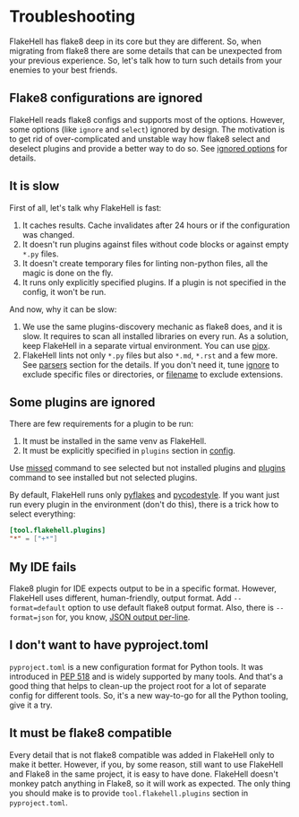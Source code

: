 # Troubleshooting

FlakeHell has flake8 deep in its core but they are different. So, when migrating from flake8 there are some details that can be unexpected from your previous experience. So, let's talk how to turn such details from your enemies to your best friends.

## Flake8 configurations are ignored

FlakeHell reads flake8 configs and supports most of the options. However, some options (like `ignore` and `select`) ignored by design. The motivation is to get rid of over-complicated and unstable way how flake8 select and deselect plugins and provide a better way to do so. See [ignored options](https://flakehell.readthedocs.io/config.html#ignored-options) for details.

## It is slow

First of all, let's talk why FlakeHell is fast:

1. It caches results. Cache invalidates after 24 hours or if the configuration was changed.
1. It doesn't run plugins against files without code blocks or against empty `*.py` files.
1. It doesn't create temporary files for linting non-python files, all the magic is done on the fly.
1. It runs only explicitly specified plugins. If a plugin is not specified in the config, it won't be run.

And now, why it can be slow:

1. We use the same plugins-discovery mechanic as flake8 does, and it is slow. It requires to scan all installed libraries on every run. As a solution, keep FlakeHell in a separate virtual environment. You can use [pipx](https://github.com/pipxproject/pipx).
1. FlakeHell lints not only `*.py` files but also `*.md`, `*.rst` and a few more. See [parsers](parsers) section for the details. If you don't need it, tune [ignore](https://flake8.pycqa.org/en/latest/user/options.html#cmdoption-flake8-ignore) to exclude specific files or directories, or [filename](https://flake8.pycqa.org/en/latest/user/options.html#cmdoption-flake8-filename) to exclude extensions.

## Some plugins are ignored

There are few requirements for a plugin to be run:

1. It must be installed in the same venv as FlakeHell.
1. It must be explicitly specified in `plugins` section in [config](config).

Use [missed](commands/missed) command to see selected but not installed plugins and [plugins](commands/plugins) command to see installed but not selected plugins.

By default, FlakeHell runs only [pyflakes](https://github.com/PyCQA/pyflakes) and [pycodestyle](https://github.com/PyCQA/pycodestyle). If you want just run every plugin in the environment (don't do this), there is a trick how to select everything:

```toml
[tool.flakehell.plugins]
"*" = ["+*"]
```

## My IDE fails

Flake8 plugin for IDE expects output to be in a specific format. However, FlakeHell uses different, human-friendly, output format. Add `--format=default` option to use default flake8 output format. Also, there is `--format=json` for, you know, [JSON output per-line](http://ndjson.org/).

## I don't want to have pyproject.toml

`pyproject.toml` is a new configuration format for Python tools. It was introduced in [PEP 518](https://www.python.org/dev/peps/pep-0518/) and is widely supported by many tools. And that's a good thing that helps to clean-up the project root for a lot of separate config for different tools. So, it's a new way-to-go for all the Python tooling, give it a try.

## It must be flake8 compatible

Every detail that is not flake8 compatible was added in FlakeHell only to make it better. However, if you, by some reason, still want to use FlakeHell and Flake8 in the same project, it is easy to have done. FlakeHell doesn't monkey patch anything in Flake8, so it will work as expected. The only thing you should make is to provide `tool.flakehell.plugins` section in `pyproject.toml`.

